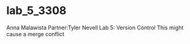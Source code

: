 # lab_5_3308
Anna Malawista
Partner:Tyler Nevell
Lab 5: Version Control
This might cause a merge conflict

